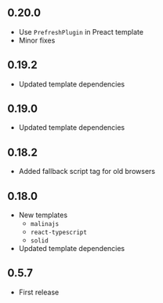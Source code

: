 ## 0.20.0
- Use `PrefreshPlugin` in Preact template
- Minor fixes

## 0.19.2
- Updated template dependencies

## 0.19.0
- Updated template dependencies

## 0.18.2
- Added fallback script tag for old browsers

## 0.18.0
- New templates
  - `malinajs`
  - `react-typescript`
  - `solid`
- Updated template dependencies

## 0.5.7
- First release
